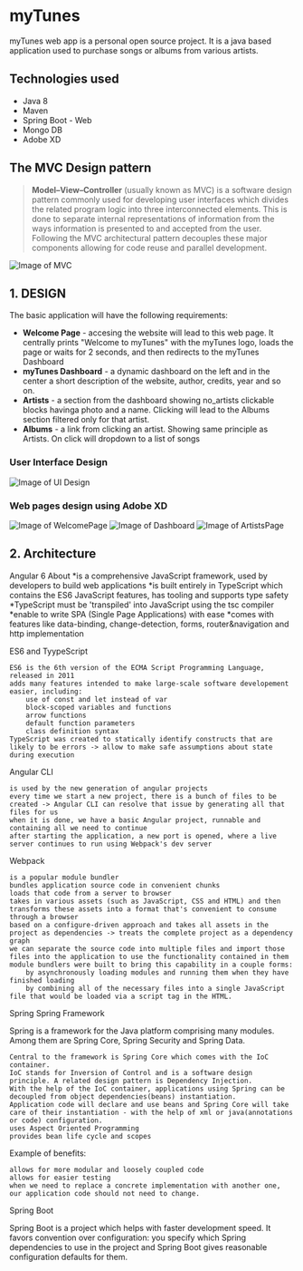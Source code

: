 # myTunes
myTunes web app is a personal open source project. It is a java based application used to purchase songs or albums from various artists.

## Technologies used
* Java 8
* Maven
* Spring Boot - Web
* Mongo DB
* Adobe XD

## The MVC Design pattern
><b>Model–View–Controller</b> (usually known as MVC) is a software design pattern commonly used for developing user interfaces which divides the related program logic into three interconnected elements. This is done to separate internal representations of information from the ways information is presented to and accepted from the user. Following the MVC architectural pattern decouples these major components allowing for code reuse and parallel development.

![Image of MVC](https://i.imgur.com/90JjzgO.png)

## 1. DESIGN
The basic application will have the following requirements:
* <b>Welcome Page</b> - accesing the website will lead to this web page. It centrally prints "Welcome to myTunes" with the myTunes logo, loads the page or waits for 2 seconds, and then redirects to the myTunes Dashboard
* <b>myTunes Dashboard</b> - a dynamic dashboard on the left and in the center a short description of the website, author, credits, year and so on.
* <b>Artists</b> - a section from the dashboard showing no_artists clickable blocks havinga photo and a name. Clicking will lead to the Albums section filtered only for that artist.
* <b>Albums</b> - a link from clicking an artist. Showing same principle as Artists. On click will dropdown to a list of songs

### User Interface Design
![Image of UI Design](https://raw.githubusercontent.com/WebToLearn/fx-trading-app/master/Week_03/Exercise/Img/Assets-VD.png)

### Web pages design using Adobe XD
![Image of WelcomePage](https://i.imgur.com/Y7UhtEK.png)
![Image of Dashboard](https://i.imgur.com/615HGUA.png)
![Image of ArtistsPage](https://i.imgur.com/qNPuxn4.png)

## 2. Architecture

Angular 6
About
*is a comprehensive JavaScript framework, used by developers to build web applications
*is built entirely in TypeScript which contains the ES6 JavaScript features, has tooling and supports type safety
*TypeScript must be 'transpiled' into JavaScript using the tsc compiler
*enable to write SPA (Single Page Applications) with ease
*comes with features like data-binding, change-detection, forms, router&navigation and http implementation

ES6 and TyypeScript

    ES6 is the 6th version of the ECMA Script Programming Language, released in 2011
    adds many features intended to make large-scale software developement easier, including:
        use of const and let instead of var
        block-scoped variables and functions
        arrow functions
        default function parameters
        class definition syntax
    TypeScript was created to statically identify constructs that are likely to be errors -> allow to make safe assumptions about state during execution

Angular CLI

    is used by the new generation of angular projects
    every time we start a new project, there is a bunch of files to be created -> Angular CLI can resolve that issue by generating all that files for us
    when it is done, we have a basic Angular project, runnable and containing all we need to continue
    after starting the application, a new port is opened, where a live server continues to run using Webpack's dev server

Webpack

    is a popular module bundler
    bundles application source code in convenient chunks
    loads that code from a server to browser
    takes in various assets (such as JavaScript, CSS and HTML) and then transforms these assets into a format that's convenient to consume through a browser
    based on a configure-driven approach and takes all assets in the project as dependencies -> treats the complete project as a dependency graph
    we can separate the source code into multiple files and import those files into the application to use the functionality contained in them
    module bundlers were built to bring this capability in a couple forms:
        by asynchronously loading modules and running them when they have finished loading
        by combining all of the necessary files into a single JavaScript file that would be loaded via a script tag in the HTML.

Spring
Spring Framework

Spring is a framework for the Java platform comprising many modules. Among them are Spring Core, Spring Security and Spring Data.

    Central to the framework is Spring Core which comes with the IoC container.
    IoC stands for Inversion of Control and is a software design principle. A related design pattern is Dependency Injection.
    With the help of the IoC container, applications using Spring can be decoupled from object dependencies(beans) instantiation.
    Application code will declare and use beans and Spring Core will take care of their instantiation - with the help of xml or java(annotations or code) configuration.
    uses Aspect Oriented Programming
    provides bean life cycle and scopes

Example of benefits:

    allows for more modular and loosely coupled code
    allows for easier testing
    when we need to replace a concrete implementation with another one, our application code should not need to change.

Spring Boot

Spring Boot is a project which helps with faster development speed.
It favors convention over configuration: you specify which Spring dependencies to use in the project and Spring Boot gives reasonable configuration defaults for them.
